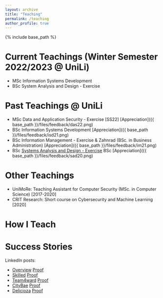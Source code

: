 ```yaml
---
layout: archive
title: "Teaching"
permalink: /teaching
author_profile: true
---
```


{% include base_path %}

Current Teachings (Winter Semester 2022/2023 @ UniLi)
======
* <span class='badge badge-primary'><i class="fa fa-graduation-cap" aria-hidden="true"></i>MSc</span> Information Systems Development 
* <span class='badge badge-danger'><i class="fa fa-graduation-cap" aria-hidden="true"></i>BSc</span> System Analysis and Design - Exercise 

Past Teachings @ UniLi
======
* <span class='badge badge-primary'><i class="fa fa-graduation-cap" aria-hidden="true"></i>MSc</span> Data and Application Security - Exercise [SS22] [Appreciation]({{ base_path }}/files/feedback/das22.png)
* <span class='badge badge-danger'><i class="fa fa-graduation-cap" aria-hidden="true"></i>BSc</span> Information Systems Development <i class="fa fa-graduation-cap" aria-hidden="true"></i> [Appreciation]({{ base_path }}/files/feedback/isd21.png)
* <span class='badge badge-danger'><i class="fa fa-graduation-cap" aria-hidden="true"></i>BSc</span> Information Management - Exercise & Zahnrad (BSc. in Business Administration) [Appreciation]({{ base_path }}/files/feedback/im21.png)
* <span class='badge badge-danger'><i class="fa fa-graduation-cap" aria-hidden="true"></i>BSc</span> [Systems Analysis and Design - Exercise](https://my.uni.li/tabid/251/id/59692.67/default.aspx) <span class='badge badge-danger'>BSc</span> [Appreciation]({{ base_path }}/files/feedback/sad20.png)
 
Other Teachings
====== 
* UniMoRe: Teaching Assistant for Computer Security (MSc. in Computer Science) [2017-2020]
* CRIT Research: Short course on Cybersecurity and Machine Learning [2020]


How I Teach
====== 



Success Stories
======

LinkedIn posts:
* [Overview](https://www.linkedin.com/pulse/computer-science-fun-universit-t-liechtenstein/) <a class="btn btn-outline-primary my-1 mr-1 btn-sm" href="{{ base_path }}/files/success/isd21_overview.png" target="_blank" rel="noopener">Proof</a>
* [Skilled](https://www.linkedin.com/pulse/how-select-most-suitable-employee-given-task-/) <a class="btn btn-outline-primary my-1 mr-1 btn-sm" href="{{ base_path }}/files/success/isd21_skilled.png" target="_blank" rel="noopener">Proof</a>
* [Team4ward](https://www.linkedin.com/pulse/looking-cheap-fuel-station-nearby-ask-alexa-/) <a class="btn btn-outline-primary my-1 mr-1 btn-sm" href="{{ base_path }}/files/success/isd21_team4ward.png" target="_blank" rel="noopener">Proof</a>
* [CityBae](https://www.linkedin.com/pulse/planning-next-city-visit-let-citybae-guide-you-/) <a class="btn btn-outline-primary my-1 mr-1 btn-sm" href="{{ base_path }}/files/success/isd21_citybae.png" target="_blank" rel="noopener">Proof</a>
* [Delicioza](https://www.linkedin.com/posts/advije-rizvani-124006227_unili-university-liechtenstein-activity-6912382791099793408-VzgR?utm_source=linkedin_share&utm_medium=member_desktop_web)
<a class="btn btn-outline-primary my-1 mr-1 btn-sm" href="{{ base_path }}/files/success/isd21_delicioza.png" target="_blank" rel="noopener">Proof</a>

